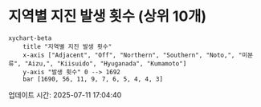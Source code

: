 # 지역별 지진 발생 횟수 (상위 10개)

```mermaid
xychart-beta
    title "지역별 지진 발생 횟수"
    x-axis ["Adjacent", "Off", "Northern", "Southern", "Noto,", "미분류", "Aizu,", "Kiisuido", "Hyuganada", "Kumamoto"]
    y-axis "발생 횟수" 0 --> 1692
    bar [1690, 56, 11, 9, 7, 6, 5, 4, 4, 3]
```

업데이트 시간: 2025-07-11 17:04:40
